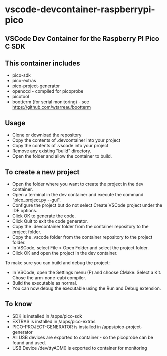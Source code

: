 # vscode-devcontainer-raspberrypi-pico 

## VSCode Dev Container for the Raspberry PI Pico C SDK

## This container includes

* pico-sdk
* pico-extras
* pico-project-generator
* openocd - compiled for picoprobe
* picotool
* bootterm (for serial monitoring) - see https://github.com/wtarreau/bootterm

## Usage

* Clone or download the repository
* Copy the contents of .devcontainer into your project
* Copy the contents of .vscode into your project
* Remove any existing "build" directory.
* Open the folder and allow the container to build.

## To create a new project

* Open the folder where you want to create the project in the dev container.
* Open a terminal in the dev container and execute the command "pico_project.py --gui".
* Configure the project but do not select Create VSCode project under the IDE options.  
* Click OK to generate the code.
* Click Quit to exit the code generator.
* Copy the .devcontainer folder from the container repository to the project folder.
* Copy the .vscode folder from the container repository to the project folder.
* In VSCode, select File > Open Folder and select the project folder.  
* Click OK and open the project in the dev container.

To make sure you can build and debug the project:

* In VSCode, open the Settings menu (<CTRL><SHIFT>P) and choose CMake: Select a Kit.  Chose the arm-none-eabi compiler.
* Build the executable as normal.
* You can now debug the executable using the Run and Debug extension.

## To know

* SDK is installed in /apps/pico-sdk
* EXTRAS is installed in /apps/pico-extras
* PICO-PROJECT-GENERATOR is installed in /apps/pico-project-generator
* All USB devices are exported to container - so the picoprobe can be found and used.
* USB Device /dev/ttyACM0 is exported to container for monitoring
